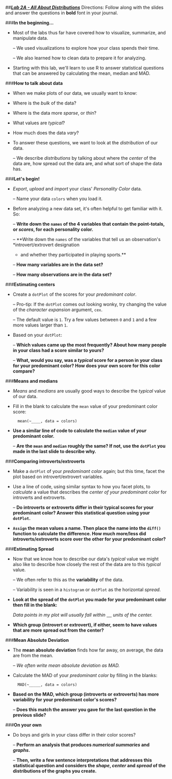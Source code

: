 ##***<u>Lab 2A - All About Distributions</u>***
Directions: Follow along with the slides and answer the questions in **bold** font in your journal.

###**In the beginning...**
* Most of the labs thus far have covered how to visualize, summarize, and manipulate data.

    – We used visualizations to explore how your class spends their time.

    – We also learned how to clean data to prepare it for analyzing.

* Starting with this lab, we'll learn to use R to answer statistical questions that can be
answered by calculating the mean, median and MAD.

###**How to talk about data**
* When we make plots of our data, we usually want to know:

* Where is the *bulk* of the data?

* Where is the data more *sparse*, or *thin*?

* What values are *typical*?

* How much does the data *vary*?

* To answer these questions, we want to look at the *distribution* of our data.

    – We describe *distributions* by talking about where the *center* of the data are, how
    spread out the data are, and what sort of shape the data has.

###**Let's begin!**
* *Export*, *upload* and *import* your class' *Personality Color* data.

    – Name your data ```colors``` when you load it.

* Before analyzing a new data set, it's often helpful to get familiar with it. So:

    – **Write down the ```names``` of the 4 variables that contain the point-totals, or
    *scores*, for each personality color.**

    – **Write down the ```names``` of the variables that tell us an observation's *introvert/extrovert designation
    * and whether they participated in playing sports.**

    – **How many variables are in the data set?**

    – **How many observations are in the data set?**

###**Estimating centers**
* Create a ```dotPlot``` of the scores for your *predominant color*.

    – Pro-tip: If the ```dotPlot``` comes out looking wonky, try changing the value of the
    *character expansion* argument, ```cex```.

    – The default value is ```1```. Try a few values between ```0``` and ```1``` and a few more values
    larger than ```1```.

* Based on your ```dotPlot```:

    – **Which values came up the most frequently? About how many people in your
    class had a score similar to yours?**

    – **What, would you say, was a *typical* score for a person in your class for your
    predominant color? How does your own score for this color compare?**

###**Means and medians**

* *Means* and *medians* are usually good ways to describe the *typical* value of our data.

* Fill in the blank to calculate the ```mean``` value of your predominant color score:

        mean(~____, data = colors)

* **Use a similar line of code to calculate the ```median``` value of *your* predominant color.**

    – **Are the ```mean``` and ```median``` roughly the same? If not, use the ```dotPlot``` you made
    in the last slide to describe why.**

###**Comparing introverts/extroverts**
* Make a ```dotPlot``` of your *predominant color* again; but this time, facet the plot based on
introvert/extrovert variables. 

* Use a line of code, using similar syntax to how you facet plots, to *calculate* a value that
describes the *center of your predominant color* for introverts and extroverts.

    – **Do introverts or extroverts differ in their typical scores for your predominant
    color? Answer this statistical question using your ```dotPlot```.**

* **```Assign``` the mean values a name. Then place the name into the ```diff()``` function to
calculate the difference. How much more/less did introverts/extroverts score over the
other for your predominant color?**

###**Estimating Spread**

* Now that we know how to describe our data's *typical* value we might also like to describe
how closely the rest of the data are to this *typical* value.

    – We often refer to this as the **variability** of the data.

    – Variability is seen in a ```histogram``` or ```dotPlot``` as the horizontal *spread*.

* **Look at the spread of the ```dotPlot``` you made for your predominant color then fill in the
blank:**

    *Data points in my plot will usually fall within <u>&nbsp;&nbsp;&nbsp;&nbsp;</u> units of the center.*

* **Which group (introvert or extrovert), if either, seem to have values that are more spread out from the
center?**

###**Mean Absolute Deviation**
* The **mean absolute deviation** finds how far away, on average, the data are from the mean.

    – *We often write mean absolute deviation as MAD.*

* Calculate the MAD of your *predominant color* by filling in the blanks:

        MAD(~_____, data = colors)

* **Based on the MAD, which group (introverts or extroverts) has more variability for your predominant
color's scores?**

    – **Does this match the answer you gave for the last question in the previous
    slide?**

###**On your own**

* Do boys and girls in your class differ in their color scores?

    – **Perform an analysis that produces *numerical summaries* and *graphs*.**

    – **Then, write a few sentence interpretations that addresses this statistical
    question and considers the *shape*, *center* and *spread* of the distributions of
    the graphs you create.**